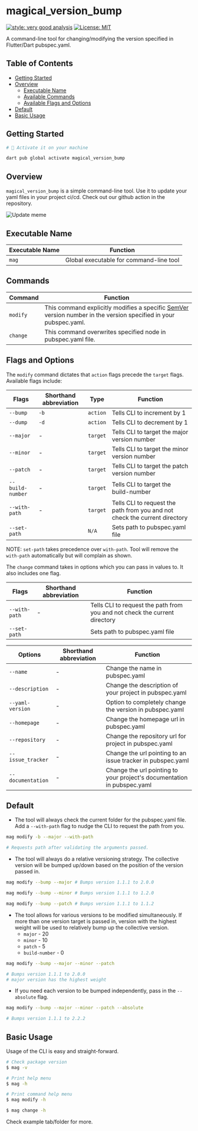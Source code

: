 # magical_version_bump

<!--![coverage][coverage_badge]-->
[![style: very good analysis][very_good_analysis_badge]][very_good_analysis_link]
[![License: MIT][license_badge]][license_link]

A command-line tool for changing/modifying the version specified in Flutter/Dart pubspec.yaml.

## Table of Contents
- [Getting Started](#getting-started)
- [Overview](#overview)
    - [Executable Name](#executable-name)
    - [Available Commands](#commands)
    - [Available Flags and Options](#flags-and-options)
- [Default](#default)
- [Basic Usage](#basic-usage)

## Getting Started

```sh
# 🎯 Activate it on your machine

dart pub global activate magical_version_bump
```

## Overview

`magical_version_bump` is a simple command-line tool. Use it to update your yaml files in your project ci/cd. Check out our github action in the repository.

![Update meme](https://storage.googleapis.com/magical_kenya_bucket/7lqtb5.jpg)

## Executable Name

| Executable Name | Function                    |
|-----------------|-----------------------------|
| `mag`           | Global executable for command-line tool|

## Commands 

| Command  | Function |
|----------|----------|
| `modify` | This command explicitly modifies a specific [SemVer](https://semver.org/) version number in the version specified in your pubspec.yaml.|
| `change` | This command overwrites specified node in pubspec.yaml file.|

## Flags and Options

The `modify` command dictates that `action` flags precede the `target` flags. Available flags include: 

| Flags            | Shorthand abbreviation | Type        | Function |
|------------------|------------------------|-------------|----------|
| `--bump`         | `-b`                   | `action`    | Tells CLI to increment by 1 |
| `--dump`         | `-d`                   | `action`    | Tells CLI to decrement by 1 |
| `--major`        | -                      | `target`    | Tells CLI to target the major version number |
| `--minor`        | -                      | `target`    | Tells CLI to target the minor version number |
| `--patch`        | -                      | `target`    | Tells CLI to target the patch version number |
| `--build-number` | -                      | `target`    | Tells CLI to target the build-number |
| `--with-path`    | -                      | `target`    | Tells CLI to request the path from you and not check the current directory |
| `--set-path`     |                        | `N/A`       | Sets path to pubspec.yaml file |

NOTE: `set-path` takes precedence over `with-path`. Tool will remove the `with-path` automatically but will complain as shown.

The `change` command takes in options which you can pass in values to. It also includes one flag.

| Flags           | Shorthand abbreviation | Function |
|-----------------|------------------------|----------|
| `--with-path`   | -                      | Tells CLI to request the path from you and not check the current directory |
| `--set-path`    |                        | Sets path to pubspec.yaml file |

| Options           | Shorthand abbreviation | Function                        |
|-------------------|------------------------|---------------------------------|
| `--name`          | -                      | Change the name in pubspec.yaml |
| `--description`   | -                      | Change the description of your project in pubspec.yaml |
| `--yaml-version`  | -                      | Option to completely change the version in pubspec.yaml |
| `--homepage`      | -                      | Change the homepage url in pubspec.yaml |
| `--repository`    | -                      | Change the repository url for project in pubspec.yaml |
| `--issue_tracker` | -                      | Change the url pointing to an issue tracker in pubspec.yaml |
| `--documentation` | -                      | Change the url pointing to your project's documentation in pubspec.yaml |

## Default
* The tool will always check the current folder for the pubspec.yaml file. Add a `--with-path` flag to nudge the CLI to request the path from you.

```sh
mag modify -b --major --with-path

# Requests path after validating the arguments passed.

```

* The tool will always do a relative versioning strategy. The collective version will be bumped up/down based on the position of the version passed in.

```sh
mag modify --bump --major # Bumps version 1.1.1 to 2.0.0

mag modify --bump --minor # Bumps version 1.1.1 to 1.2.0

mag modify --bump --patch # Bumps version 1.1.1 to 1.1.2
```

* The tool allows for various versions to be modified simultaneously. If more than one version target is passed in, version with the highest weight will be used to relatively bump up the collective version.
    * `major` - 20
    * `minor` - 10
    * `patch` - 5
    * `build-number` - 0

```sh
mag modify --bump --major --minor --patch 

# Bumps version 1.1.1 to 2.0.0
# major version has the highest weight

```

* If you need each version to be bumped independently, pass in the `--absolute` flag. 

```sh
mag modify --bump --major --minor --patch --absolute

# Bumps version 1.1.1 to 2.2.2

```

## Basic Usage

Usage of the CLI is easy and straight-forward.

```sh
# Check package version
$ mag -v

# Print help menu
$ mag -h

# Print command help menu
$ mag modify -h

$ mag change -h

```

Check example tab/folder for more.

<!--[coverage_badge]: coverage_badge.svg-->
[license_badge]: https://img.shields.io/badge/license-MIT-blue.svg
[license_link]: https://opensource.org/licenses/MIT
[very_good_analysis_badge]: https://img.shields.io/badge/style-very_good_analysis-B22C89.svg
[very_good_analysis_link]: https://pub.dev/packages/very_good_analysis
[very_good_cli_link]: https://github.com/VeryGoodOpenSource/very_good_cli
